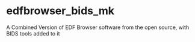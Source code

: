 # edfbrowser_bids_mk
 A Combined Version of EDF Browser software from the open source, with BIDS tools added to it
